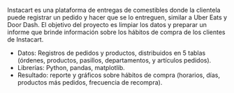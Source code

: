 Instacart es una plataforma de entregas de comestibles donde la clientela puede registrar un pedido y hacer que se lo entreguen, similar a Uber Eats y Door Dash. El objetivo del proyecto es limpiar los datos y preparar un informe que brinde información sobre los hábitos de compra de los clientes de Instacart. 

- Datos: Registros de pedidos y productos, distribuidos en 5 tablas (órdenes, productos, pasillos, departamentos, y artículos pedidos).
- Librerías: Python, pandas, matplotlib.
- Resultado: reporte y gráficos sobre hábitos de compra (horarios, días, productos más pedidos, frecuencia de recompra). 
